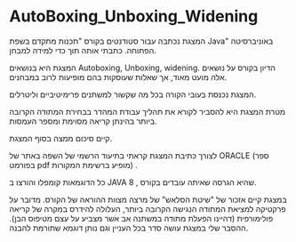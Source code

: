 # AutoBoxing_Unboxing_Widening
 המצגת נכתבה עבור סטודנטים בקורס "תכנות מתקדם בשפת Java" באוניברסיטה הפתוחה.
כתבתי אותה תוך כדי למידה למבחן.

המצגת היא בנושאים Autoboxing, Unboxing, widening.
הדיון בקורס על נושאים אלה מועט מאוד, אך שאלות שעוסקות בהם מופיעות לרוב במבחנים.

המצגת נכנסת בעובי הקורה בכל מה שקשור למשתנים פרימיטיביים וליטרלים.

מטרת המצגת היא להסביר לקורא את תהליך עבודת המהדר בבחירת המתודה הקרובה ביותר בהינתן קריאה מסוימת ומספר העמסות.

קיים סיכום ממצה בסוף המצגת. 

לצורך כתיבת המצגת קראתי בתיעוד הרשמי של השפה באתר של ORACLE (ספר בפורמט pdf מופיע ברשימת המקורות) .

כל הדוגמאות קומפלו והורצו ב JAVA 8 , שהיא הגרסה שאיתה עובדים בקורס. 

במצגת קיים אזכור של "שיטת הסלאש" של מרצה מצוות ההוראה של הקורס. מדובר על פרקטיקה למציאת המתודה הנגישה הקרובה ביותר, העלולה להידרס במקרה של קריאה פולימורפית (דהיינו הפעלת מתודה במשתנה אב אשר מצביע על עצם מטיפוס הבן). ההסבר שלי במצגת עושה סדר בכל העניין וגם נותן דוגמא שתורמת להבנה.
